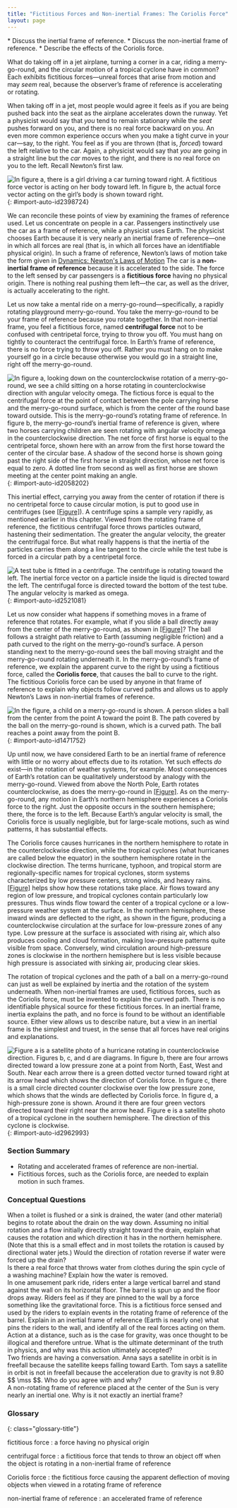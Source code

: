 ```yaml
---
title: "Fictitious Forces and Non-inertial Frames: The Coriolis Force"
layout: page
---
```


<div class="abstract" markdown="1">
* Discuss the inertial frame of reference.
* Discuss the non-inertial frame of reference.
* Describe the effects of the Coriolis force.

</div>

What do taking off in a jet airplane, turning a corner in a car, riding a
merry-go-round, and the circular motion of a tropical cyclone have in common?
Each exhibits fictitious forces—unreal forces that arise from motion and may
*seem* real, because the observer’s frame of reference is accelerating or rotating.

When taking off in a jet, most people would agree it feels as if you are being
pushed back into the seat as the airplane accelerates down the runway. Yet a
physicist would say that *you* tend to remain stationary while the *seat* pushes
forward on you, and there is no real force backward on you. An even more common
experience occurs when you make a tight curve in your car—say, to the right. You
feel as if you are thrown (that is, *forced*) toward the left relative to the
car. Again, a physicist would say that *you* are going in a straight line but
the *car* moves to the right, and there is no real force on you to the left.
Recall Newton’s first law.

![In figure a, there is a girl driving a car turning toward right. A fictitious force vector is acting on her body toward left. In figure b, the actual force vector acting on the girl&#x2019;s body is shown toward right.](../resources/Figure_07_04_01a.jpg "(a) The car driver feels herself forced to the left relative to the car when she makes a right turn. This is a fictitious force arising from the use of the car as a frame of reference. (b) In the Earth&#x2019;s frame of reference, the driver moves in a straight line, obeying Newton&#x2019;s first law, and the car moves to the right. There is no real force to the left on the driver relative to Earth. There is a real force to the right on the car to make it turn.")
{: #import-auto-id2398724}

We can reconcile these points of view by examining the frames of reference used.
Let us concentrate on people in a car. Passengers instinctively use the car as a
frame of reference, while a physicist uses Earth. The physicist chooses Earth
because it is very nearly an inertial frame of reference—one in which all forces
are real (that is, in which all forces have an identifiable physical origin). In
such a frame of reference, Newton’s laws of motion take the form given
in [Dynamics: Newton\'s Laws of Motion](../contents/ch4Dynamics.md) The car is a
**non-inertial frame of reference**
because it is accelerated to the side. The force
to the left sensed by car passengers is a **fictitious force**
having no physical origin. There is nothing real
pushing them left—the car, as well as the driver, is actually accelerating to
the right.

Let us now take a mental ride on a merry-go-round—specifically, a rapidly
rotating playground merry-go-round. You take the merry-go-round to be your frame
of reference because you rotate together. In that non-inertial frame, you feel a
fictitious force, named **centrifugal force**
not to be confused with centripetal force, trying to throw you off. You must hang on tightly to counteract the
centrifugal force. In Earth’s frame of reference, there is no force trying to
throw you off. Rather you must hang on to make yourself go in a circle because
otherwise you would go in a straight line, right off the merry-go-round.

![In figure a, looking down on the counterclockwise rotation of a
merry-go-round, we see a child sitting on a horse rotating in
counterclockwise direction with angular velocity omega. The fictious force
is equal to the centrifugal force at the point of contact between the pole
carrying horse and the merry-go-round surface, which is from the center of
the round base toward outside. This is the merry-go-round&#x2019;s rotating
frame of reference. In figure b, the merry-go-round&#x2019;s inertial frame
of reference is given, where two horses carrying children are seen rotating
with angular velocity omega in the counterclockwise direction. The net force
of first horse is equal to the centripetal force, shown here with an arrow
from the first horse toward the center of the circular base. A shadow of the
second horse is shown going past the right side of the first horse in
straight direction, whose net force is equal to zero. A dotted line from
second as well as first horse are shown meeting at the center point making
an angle.](../resources/Figure_07_04_02a.jpg "(a) A rider on a
merry-go-round feels as if he is being thrown off. This fictitious force is
called the centrifugal force&#x2014;it explains the rider&#x2019;s motion in
the rotating frame of reference.  (b) In an inertial frame of reference and
according to Newton&#x2019;s laws, it is his inertia that carries him off and not a real force (the  unshaded rider has \( F_\text{net}=0 \) and heads in a straight line). A real force,  \( F_{\text{centripetal}} \) , is needed to cause a circular path. ")
{: #import-auto-id2058202}

This inertial effect, carrying you away from the center of rotation if there is
no centripetal force to cause circular motion, is put to good use in
centrifuges (see [[Figure]](#import-auto-id2521081)). A centrifuge spins a
sample very rapidly, as mentioned earlier in this chapter. Viewed from the
rotating frame of reference, the fictitious centrifugal force throws particles
outward, hastening their sedimentation. The greater the angular velocity, the
greater the centrifugal force. But what really happens is that the inertia of
the particles carries them along a line tangent to the circle while the test
tube is forced in a circular path by a centripetal force.

![A test tube is fitted in a centrifuge. The centrifuge is rotating toward the left. The inertial force vector on a particle inside the liquid is directed toward the left. The  centrifugal force is directed toward the bottom of the test tube. The angular velocity is marked as omega.](../resources/Figure_07_04_03a.jpg "Centrifuges use inertia to perform their task. Particles in the fluid sediment come out because their inertia carries them away from the center of rotation. The large angular velocity of the centrifuge quickens the sedimentation. Ultimately, the particles will come into contact with the test tube walls, which will then supply the centripetal force needed to make them move in a circle of constant radius.")
{: #import-auto-id2521081}

Let us now consider what happens if something moves in a frame of reference that
rotates. For example, what if you slide a ball directly away from the center of
the merry-go-round, as shown in [[Figure]](#import-auto-id1471752)? The ball
follows a straight path relative to Earth (assuming negligible friction) and a
path curved to the right on the merry-go-round’s surface. A person standing next
to the merry-go-round sees the ball moving straight and the merry-go-round
rotating underneath it. In the merry-go-round’s frame of reference, we explain
the apparent curve to the right by using a fictitious force, called the
**Coriolis force**, that causes the
ball to curve to the right. The fictitious Coriolis force can be used by anyone
in that frame of reference to explain why objects follow curved paths and allows
us to apply Newton’s Laws in non-inertial frames of reference.

![In the figure, a child on a merry-go-round is shown. A person slides a ball from the center from the point A toward the point B. The path covered by the ball on the merry-go-round is shown, which is a curved path. The ball reaches a point away from the point B.](../resources/Figure_07_04_04a.jpg "Looking down on the counterclockwise rotation of a merry-go-round, we see that a ball slid straight toward the edge follows a path curved to the right. The person slides the ball toward point B, starting at point A. Both points rotate to the shaded positions (A&#x2019; and B&#x2019;) shown in the time that the ball follows the curved path in the rotating frame and a straight path in Earth&#x2019;s frame.")
{: #import-auto-id1471752}

Up until now, we have considered Earth to be an inertial frame of reference with
little or no worry about effects due to its rotation. Yet such effects *do*
exist—in the rotation of weather systems, for example. Most consequences of
Earth’s rotation can be qualitatively understood by analogy with the
merry-go-round. Viewed from above the North Pole, Earth rotates
counterclockwise, as does the merry-go-round
in [[Figure]](#import-auto-id1471752). As on the merry-go-round, any motion in
Earth’s northern hemisphere experiences a Coriolis force to the right. Just the
opposite occurs in the southern hemisphere; there, the force is to the left.
Because Earth’s angular velocity is small, the Coriolis force is usually
negligible, but for large-scale motions, such as wind patterns, it has
substantial effects.

The Coriolis force causes hurricanes in the northern hemisphere to rotate in the
counterclockwise direction, while the tropical cyclones (what hurricanes are
called below the equator) in the southern hemisphere rotate in the clockwise
direction. The terms hurricane, typhoon, and tropical storm are
regionally-specific names for tropical cyclones, storm systems characterized by
low pressure centers, strong winds, and heavy
rains. [[Figure]](#import-auto-id2962993) helps show how these rotations take
place. Air flows toward any region of low pressure, and tropical cyclones
contain particularly low pressures. Thus winds flow toward the center of a
tropical cyclone or a low-pressure weather system at the surface. In the
northern hemisphere, these inward winds are deflected to the right, as shown in
the figure, producing a counterclockwise circulation at the surface for
low-pressure zones of any type. Low pressure at the surface is associated with
rising air, which also produces cooling and cloud formation, making low-pressure
patterns quite visible from space. Conversely, wind circulation around
high-pressure zones is clockwise in the northern hemisphere but is less visible
because high pressure is associated with sinking air, producing clear skies.

The rotation of tropical cyclones and the path of a ball on a merry-go-round can
just as well be explained by inertia and the rotation of the system underneath.
When non-inertial frames are used, fictitious forces, such as the Coriolis
force, must be invented to explain the curved path. There is no identifiable
physical source for these fictitious forces. In an inertial frame, inertia
explains the path, and no force is found to be without an identifiable source.
Either view allows us to describe nature, but a view in an inertial frame is the
simplest and truest, in the sense that all forces have real origins and
explanations.

![Figure a is a satellite photo of a hurricane rotating in counterclockwise direction. Figures b, c, and d are diagrams. In figure b, there are four arrows directed toward a low pressure zone at a point from North, East, West and South. Near each arrow there is a green dotted vector turned toward right at its arrow head which shows the direction of Coriolis force. In figure c, there is a small circle directed counter clockwise over the low pressure zone, which shows that the winds are deflected by Coriolis force. In figure d, a high-pressure zone is shown. Around it there are four green vectors directed toward their right near the arrow head. Figure e is a satellite photo of a tropical cyclone in the southern hemisphere. The direction of this cyclone is clockwise.](../resources/Figure_07_04_05a.jpg "(a) The counterclockwise rotation of this northern hemisphere hurricane is a major consequence of the Coriolis force. (credit: NASA)  (b) Without the Coriolis force, air would flow straight into a low-pressure zone, such as that found in tropical cyclones.
(c) The Coriolis force deflects the winds to the right, producing a counterclockwise rotation. (d) Wind flowing away from a high-pressure zone is also deflected to the right, producing a clockwise rotation.  (e) The opposite direction of rotation is produced by the Coriolis force in the southern hemisphere, leading to tropical cyclones. (credit: NASA)")
{: #import-auto-id2962993}

### Section Summary

* Rotating and accelerated frames of reference are
  non-inertial.
* Fictitious forces, such as the Coriolis force, are
  needed to explain motion in such frames.

### Conceptual Questions

<div class="exercise" data-element-type="conceptual-questions">
<div class="problem" markdown="1">
When a toilet is flushed or a sink is drained, the water (and other material) begins to rotate about the drain on the way down. Assuming no initial rotation and a flow initially directly straight toward the drain, explain what causes the rotation and which direction it has in the northern hemisphere. (Note that this is a small effect and in most toilets the rotation is caused by directional water jets.) Would the direction of rotation reverse if water were forced up the drain?

</div>
</div>

<div class="exercise" data-element-type="conceptual-questions">
<div class="problem" markdown="1">
Is there a real force that throws water from clothes during the spin cycle of a washing machine? Explain how the water is removed.

</div>
</div>

<div class="exercise" data-element-type="conceptual-questions">
<div class="problem" markdown="1">
In one amusement park ride, riders enter a large vertical barrel and stand against the wall on its horizontal floor. The barrel is spun up and the floor drops away. Riders feel as if they are pinned to the wall by a force something like the gravitational force. This is a fictitious force sensed and used by the riders to explain events in the rotating frame of reference of the barrel. Explain in an inertial frame of reference (Earth is nearly one) what pins the riders to the wall, and identify all of the real forces acting on them.

</div>
</div>

<div class="exercise" data-element-type="conceptual-questions">
<div class="problem" markdown="1">
Action at a distance, such as is the case for gravity, was once thought to be illogical and therefore untrue. What is the ultimate determinant of the truth in physics, and why was this action ultimately accepted?

</div>
</div>

<div class="exercise" data-element-type="conceptual-questions">
<div class="problem" markdown="1">
Two friends are having a conversation. Anna says a satellite in orbit is in freefall because the satellite keeps falling toward Earth. Tom says a satellite in orbit is not in freefall because the acceleration due to gravity is not 9.80 $$ \mss $$. Who do you agree with and why?

</div>
</div>

<div class="exercise" data-element-type="conceptual-questions">
<div class="problem" markdown="1">
A non-rotating frame of reference placed at the center of the Sun is very nearly an inertial one. Why is it not exactly an inertial frame?

</div>
</div>

<div class="glossary" markdown="1">

### Glossary
{: class="glossary-title"}

fictitious force
: a force having no physical origin

centrifugal force
: a fictitious force that tends to throw an object off when the object is
rotating in a non-inertial frame of reference

Coriolis force
: the fictitious force causing the apparent deflection of moving objects when
viewed in a rotating frame of reference

non-inertial frame of reference
: an accelerated frame of reference

</div>
